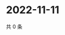 # 2022-11-11

共 0 条

<!-- BEGIN WEIBO -->
<!-- 最后更新时间 Fri Nov 11 2022 20:36:21 GMT+0800 (China Standard Time) -->

<!-- END WEIBO -->
